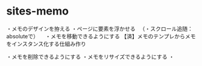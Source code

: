 # sites-memo


・メモのデザインを拵える
・ページに要素を浮かせる
　（・スクロール追随：absoluteで）
　・メモを移動できるようにする
【済】メモのテンプレからメモをインスタンス化する仕組み作り

・メモを削除できるようにする
・メモをリサイズできるようにする
・
